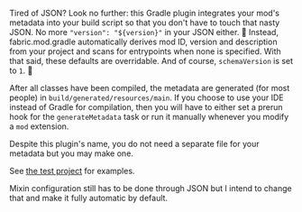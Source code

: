Tired of JSON? Look no further: this Gradle plugin integrates your mod's metadata into your build script so that you don't have to touch that nasty JSON.
No more `"version": "${version}"` in your JSON either. :triumph: Instead, fabric.mod.gradle automatically derives mod ID, version and description from your project and scans for entrypoints when none is specified.
With that said, these defaults are overridable. And of course, `schemaVersion` is set to `1`. :rocket:

After all classes have been compiled, the metadata are generated (for most people) in `build/generated/resources/main`.
If you choose to use your IDE instead of Gradle for compilation, then you will have to either set a prerun hook for the `generateMetadata` task or run it manually whenever you modify a `mod` extension.

Despite this plugin's name, you do not need a separate file for your metadata but you may make one.

See [the test project](./test/project) for examples.

Mixin configuration still has to be done through JSON but I intend to change that and make it fully automatic by default.
